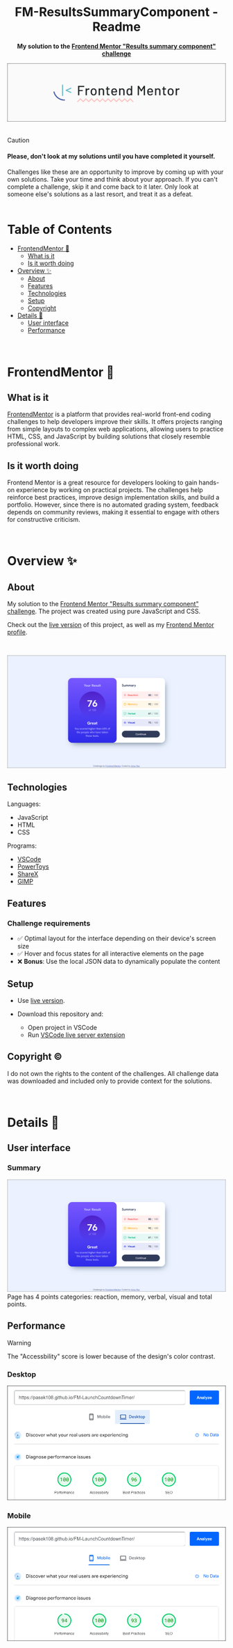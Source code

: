 <h1 align="center">FM-ResultsSummaryComponent - Readme</h1>
<p align="center">
  <strong>
    My solution to the <a href="https://www.frontendmentor.io/challenges/results-summary-component-CE_K6s0maV" target="_blank">Frontend Mentor "Results summary component" challenge</a>
  </strong>
</p>
<div align="center">
  <a href="https://www.frontendmentor.io/home">
    <img src="_for_readme/banner.jpg?">
  </a>
</div>

<br>

> [!CAUTION]  
> <h4>Please, don't look at my solutions until you have completed it yourself.</h4>
> Challenges like these are an opportunity to improve by coming up with your own solutions. Take your time and think about your approach.  
> If you can't complete a challenge, skip it and come back to it later. Only look at someone else's solutions as a last resort, and treat it as a defeat.

<br>

# Table of Contents
* [FrontendMentor :thinking:](#frontendmentor-thinking)
  * [What is it](#what-is-it)
  * [Is it worth doing](#is-it-worth-doing)
* [Overview :sparkles:](#overview-sparkles)
  * [About](#about)
  * [Features](#features)
  * [Technologies](#technologies)
  * [Setup](#setup)
  * [Copyright](#copyright-copyright)
* [Details :scroll:](#details-scroll)
  * [User interface](#user-interface)
  * [Performance](#performance)

<br>

# FrontendMentor :thinking:

## What is it
[FrontendMentor](https://www.frontendmentor.io/home) is a platform that provides real-world front-end coding challenges to help developers improve their skills. It offers projects ranging from simple layouts to complex web applications, allowing users to practice HTML, CSS, and JavaScript by building solutions that closely resemble professional work.  

## Is it worth doing
Frontend Mentor is a great resource for developers looking to gain hands-on experience by working on practical projects. The challenges help reinforce best practices, improve design implementation skills, and build a portfolio. However, since there is no automated grading system, feedback depends on community reviews, making it essential to engage with others for constructive criticism.  

<br>

# Overview :sparkles:

## About
My solution to the [Frontend Mentor "Results summary component" challenge](https://www.frontendmentor.io/challenges/results-summary-component-CE_K6s0maV). The project was created using pure JavaScript and CSS.

Check out the [live version](https://pasek108.github.io/FM-ResultsSummaryComponent/) of this project, as well as my [Frontend Mentor profile](https://www.frontendmentor.io/profile/Pasek108).

<br>

![preview](/_for_readme/preview.png)

## Technologies
Languages:
- JavaScript
- HTML
- CSS

Programs:
- [VSCode](https://code.visualstudio.com)
- [PowerToys](https://learn.microsoft.com/en-us/windows/powertoys/)
- [ShareX](https://getsharex.com)
- [GIMP](https://www.gimp.org)

## Features
### Challenge requirements
- ✅ Optimal layout for the interface depending on their device's screen size
- ✅ Hover and focus states for all interactive elements on the page
- ❌ **Bonus**: Use the local JSON data to dynamically populate the content

## Setup
- Use [live version](https://pasek108.github.io/FM-ResultsSummaryComponent/).

- Download this repository and:
  - Open project in VSCode
  - Run [VSCode live server extension](https://marketplace.visualstudio.com/items?itemName=ritwickdey.LiveServer)

## Copyright :copyright:
I do not own the rights to the content of the challenges. All challenge data was downloaded and included only to provide context for the solutions.

<br>

# Details :scroll:

## User interface
### Summary
![summary](/_for_readme/preview.png)
Page has 4 points categories: reaction, memory, verbal, visual and total points. 

## Performance
> [!WARNING]  
> The "Accessbility" score is lower because of the design's color contrast.

### Desktop
![desktop performance](/_for_readme/desktop-performance.png)

### Mobile
![mobile performance](/_for_readme/mobile-performance.png)
